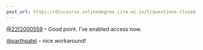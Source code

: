 ```yaml
---
post_url: https://discourse.onlinedegree.iitm.ac.in/t/questions-closed-ga/165433/4
---
```

[@22f2000559](/u/22f2000559) – Good point. I’ve enabled access now.

[@parthpatel](/u/parthpatel) – nice workaround!